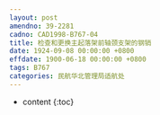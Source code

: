```yaml
---
layout: post
amendno: 39-2281
cadno: CAD1998-B767-04
title: 检查和更换主起落架前轴颈支架的钢销
date: 1924-09-08 00:00:00 +0800
effdate: 1900-06-18 00:00:00 +0800
tags: B767
categories: 民航华北管理局适航处
---
```


* content
{:toc}


